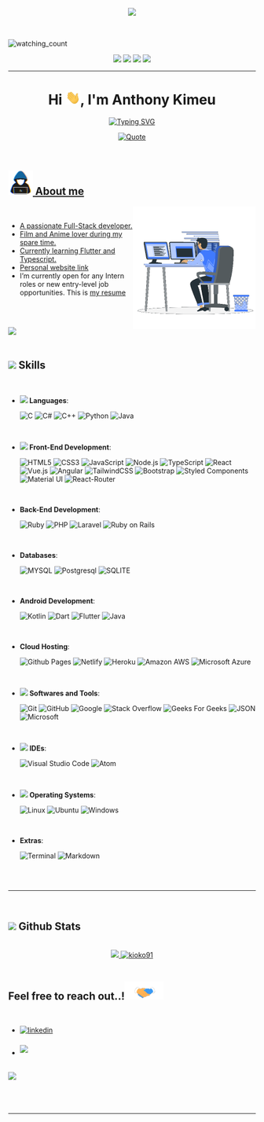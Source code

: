<p align="center">
  <img src="https://avatars.githubusercontent.com/u/43334832?v=4" height="200"/>
</p>
<br>

<p align="left"> 
<img src="https://komarev.com/ghpvc/?username=kioko91&color=blue" alt="watching_count" />
 </p>
 <p align="center">
<img src="https://img.shields.io/badge/Age-24-blue" />
  <img src="https://img.shields.io/badge/Focus-Web%20Development%20%26%20Android%20Development-blue" />
  <img src="https://img.shields.io/badge/Lives-Nairobi-success" />
  <img src="https://img.shields.io/badge/Languages-English%20%26%20Swahili-blue" />
</p>
<hr>
<h1 align="center">Hi <img src="https://raw.githubusercontent.com/ABSphreak/ABSphreak/master/gifs/Hi.gif" width="30px">, I'm Anthony Kimeu </h1>
<p align="center">
 <a href="https://git.io/typing-svg"><img src="https://readme-typing-svg.demolab.com?font=Fira+Code&pause=1000&color=0775F7&width=435&lines=Software+Engineer;Full-Stack+Developer;Android+Developer;AWS+Certified+Cloud+Practitioner;Active+Learner%2FResearcher" alt="Typing SVG" /></a>
</p>

<p align = "center">
	<a href="https://github.com/piyushsuthar/github-readme-quotes"> <img alt = "Quote" src="https://quotes-github-readme.vercel.app/api?type=horizontal&theme=tokyonight&animation=grow_out_in&quoteCategory=programming">
</p>
<br>







## <picture><img src = "https://github.com/0xAbdulKhalid/0xAbdulKhalid/raw/main/assets/mdImages/about_me.gif" width = 50px></picture> **About me**

<picture> <img align="right" src="https://github.com/0xAbdulKhalid/0xAbdulKhalid/raw/main/assets/mdImages/Right_Side.gif" width = 250px></picture>

<br>

- A passionate Full-Stack developer.
- Film and Anime lover during my spare time.
- Currently learning Flutter and Typescript.
- Personal website [link](https://kioko91-portfolio.vercel.app/)
- I’m currently open for any Intern roles or new entry-level job opportunities. This is [my resume](https://drive.google.com/uc?export=download&id=1C8-2XiZQ_ySII3XfCHpimY_GWqEp0Jdx)

<br><br>

<img src="https://user-images.githubusercontent.com/73097560/115834477-dbab4500-a447-11eb-908a-139a6edaec5c.gif"><br><br>

## <img src="https://media2.giphy.com/media/QssGEmpkyEOhBCb7e1/giphy.gif?cid=ecf05e47a0n3gi1bfqntqmob8g9aid1oyj2wr3ds3mg700bl&rid=giphy.gif" width ="25"><b> Skills</b>
<br>

<p align="center">

- **<picture> <img src = "https://github.com/7oSkaaa/7oSkaaa/blob/main/Images/Programming_Languages.gif?raw=true" width = 50px></picture> Languages**:
    
    ![C](https://img.shields.io/badge/C%20-%232370ED.svg?style=for-the-badge&logo=c&logoColor=white)
    ![C#](https://img.shields.io/badge/C%23-239120?style=for-the-badge&logo=c-sharp&logoColor=white)
    ![C++](https://img.shields.io/badge/C++%20-%2300599C.svg?style=for-the-badge&logo=c%2B%2B&logoColor=white)
    ![Python](https://img.shields.io/badge/Python%20-%2314354C.svg?style=for-the-badge&logo=python&logoColor=white)
    ![Java](https://img.shields.io/badge/Java-ED8B00?style=for-the-badge&logo=openjdk&logoColor=white)
    
<br>   
    
- **<picture> <img src = "https://github.com/7oSkaaa/7oSkaaa/blob/main/Images/Front_End.gif?raw=true" width = 50px></picture> Front-End Development**:

   ![HTML5](https://img.shields.io/badge/HTML5%20-%23E34F26.svg?style=for-the-badge&logo=html5&logoColor=white)
   ![CSS3](https://img.shields.io/badge/CSS%20-%231572B6.svg?style=for-the-badge&logo=css3&logoColor=white)
   ![JavaScript](https://img.shields.io/badge/JavaScript%20-%23F7DF1E.svg?style=for-the-badge&logo=javascript&logoColor=black)
   ![Node.js](https://img.shields.io/badge/Node.js-43853D?style=for-the-badge&logo=node.js&logoColor=white)
   ![TypeScript](https://img.shields.io/badge/TypeScript-007ACC?style=for-the-badge&logo=typescript&logoColor=white)
   ![React](https://img.shields.io/badge/React-20232A?style=for-the-badge&logo=react&logoColor=61DAFB)
   ![Vue.js](https://img.shields.io/badge/Vue.js-35495E?style=for-the-badge&logo=vue.js&logoColor=4FC08D)
   ![Angular](https://img.shields.io/badge/Angular-DD0031?style=for-the-badge&logo=angular&logoColor=white)
   ![TailwindCSS](https://img.shields.io/badge/Tailwind_CSS-38B2AC?style=for-the-badge&logo=tailwind-css&logoColor=white)
   ![Bootstrap](https://img.shields.io/badge/Bootstrap-563D7C?style=for-the-badge&logo=bootstrap&logoColor=white)
   ![Styled Components](https://img.shields.io/badge/styled--components-DB7093?style=for-the-badge&logo=styled-components&logoColor=white)
   ![Material UI](https://img.shields.io/badge/Material--UI-0081CB?style=for-the-badge&logo=material-ui&logoColor=white)
   ![React-Router](https://img.shields.io/badge/React_Router-CA4245?style=for-the-badge&logo=react-router&logoColor=white)
   
<br>  
    
- **Back-End Development**:

   ![Ruby](https://img.shields.io/badge/Ruby-CC342D?style=for-the-badge&logo=ruby&logoColor=white)
   ![PHP](https://img.shields.io/badge/PHP-777BB4?style=for-the-badge&logo=php&logoColor=white)
   ![Laravel](https://img.shields.io/badge/Laravel-FF2D20?style=for-the-badge&logo=laravel&logoColor=white)
   ![Ruby on Rails](https://img.shields.io/badge/Ruby_on_Rails-CC0000?style=for-the-badge&logo=ruby-on-rails&logoColor=white)

<br>

- **Databases**:

   ![MYSQL](https://img.shields.io/badge/MySQL-00000F?style=for-the-badge&logo=mysql&logoColor=white)
   ![Postgresql](https://img.shields.io/badge/PostgreSQL-316192?style=for-the-badge&logo=postgresql&logoColor=white)
   ![SQLITE](https://img.shields.io/badge/SQLite-07405E?style=for-the-badge&logo=sqlite&logoColor=white)

<br>   
    
- **Android Development**:

   ![Kotlin](https://img.shields.io/badge/Kotlin-0095D5?&style=for-the-badge&logo=kotlin&logoColor=white)
   ![Dart](https://img.shields.io/badge/Dart-0175C2?style=for-the-badge&logo=dart&logoColor=white)
   ![Flutter](https://img.shields.io/badge/Flutter-02569B?style=for-the-badge&logo=flutter&logoColor=white)
   ![Java](https://img.shields.io/badge/Java-ED8B00?style=for-the-badge&logo=openjdk&logoColor=whit)

<br>

- **Cloud Hosting**:

    ![Github Pages](https://img.shields.io/badge/GitHub%20Pages-%23327FC7.svg?style=for-the-badge&logo=github&logoColor=white)
    ![Netlify](https://img.shields.io/badge/Netlify-00C7B7?style=for-the-badge&logo=netlify&logoColor=white)
    ![Heroku](https://img.shields.io/badge/Heroku-430098?style=for-the-badge&logo=heroku&logoColor=white)
    ![Amazon AWS](https://img.shields.io/badge/Amazon_AWS-232F3E?style=for-the-badge&logo=amazon-aws&logoColor=white)
    ![Microsoft Azure](https://img.shields.io/badge/Microsoft_Azure-0089D6?style=for-the-badge&logo=microsoft-azure&logoColor=white)
<br>

- **<picture> <img src = "https://github.com/7oSkaaa/7oSkaaa/blob/main/Images/Software_Tools.gif?raw=true" width = 50px>  </picture> Softwares and Tools**:

    ![Git](https://img.shields.io/badge/git-%23F05033.svg?style=for-the-badge&logo=git&logoColor=white)
    ![GitHub](https://img.shields.io/badge/github-%23121011.svg?style=for-the-badge&logo=github&logoColor=white)
    ![Google](https://img.shields.io/badge/google-%234285F4.svg?style=for-the-badge&logo=google&logoColor=white)
    ![Stack Overflow](https://img.shields.io/badge/Stack_Overflow-FE7A16?style=for-the-badge&logo=stack-overflow&logoColor=white)
    ![Geeks For Geeks](https://img.shields.io/badge/geeksforgeeks-%230F9D58.svg?style=for-the-badge&logo=geeksforgeeks&logoColor=white)
    ![JSON](https://img.shields.io/badge/json-%23000000.svg?style=for-the-badge&logo=json&logoColor=white)
    ![Microsoft](https://img.shields.io/badge/Microsoft-666666?style=for-the-badge&logo=microsoft&logoColor=white) 

<br>

- **<picture> <img src = "https://github.com/7oSkaaa/7oSkaaa/blob/main/Images/IDEs.gif?raw=true" width = 50px>  </picture> IDEs**:

    ![Visual Studio Code](https://img.shields.io/badge/Visual%20Studio%20Code-0078d7.svg?style=for-the-badge&logo=visual-studio-code&logoColor=white)
    ![Atom](https://img.shields.io/badge/atom-%2366595C.svg?&style=for-the-badge&logo=atom&logoColor=white")

<br>

- **<picture> <img src = "https://github.com/7oSkaaa/7oSkaaa/blob/main/Images/OS.gif?raw=true" width = 50px>  </picture> Operating Systems**:

    ![Linux](https://img.shields.io/badge/Linux-FCC624?style=for-the-badge&logo=linux&logoColor=black)
    ![Ubuntu](https://img.shields.io/badge/Ubuntu-E95420?style=for-the-badge&logo=ubuntu&logoColor=white)
    ![Windows](https://img.shields.io/badge/Windows-0078D6?style=for-the-badge&logo=windows&logoColor=white)

<br>

- **Extras**:

    ![Terminal](https://img.shields.io/badge/Terminal-%23054020?style=for-the-badge&logo=gnu-bash&logoColor=white)
    ![Markdown](https://img.shields.io/badge/markdown-%23000000.svg?style=for-the-badge&logo=markdown&logoColor=white)   


</p>

<br>
<br>

-----

<br>


## <img src="https://media.giphy.com/media/iY8CRBdQXODJSCERIr/giphy.gif" width="35"><b> Github Stats </b>
<br>

<div align="center">

<a href="https://github.com/kioko91/">
  <img src="https://github-readme-stats.vercel.app/api?username=kioko91&include_all_commits=true&count_private=true&show_icons=true&line_height=20&title_color=7A7ADB&icon_color=2234AE&text_color=D3D3D3&bg_color=0,000000,130F40" width="450"/>
  <img src="https://github-readme-stats.vercel.app/api/top-langs?username=kioko91&show_icons=true&locale=en&layout=compact&line_height=20&title_color=7A7ADB&icon_color=2234AE&text_color=D3D3D3&bg_color=0,000000,130F40" width="375"  alt="kioko91"/>

</a>
</div>

<br>


## <b> Feel free to reach out..!</b><img src="https://github.com/0xAbdulKhalid/0xAbdulKhalid/raw/main/assets/mdImages/handshake.gif" width ="80">
<br>
<div align='left'>

<ul>

<li>
<a href="https://ke.linkedin.com/in/calvin-kioko-ba05a8198" target="_blank">
<img src="https://img.shields.io/badge/linkedin:  Calvin Kioko-%2300acee.svg?color=405DE6&style=for-the-badge&logo=linkedin&logoColor=white" alt=linkedin style="margin-bottom: 5px;"/>
</a>
</li>

<br>

<li>
<a href="mailto:calvinkioko91@gmail.com" target="_blank">
<img src="https://img.shields.io/badge/gmail:  Calvin Kioko-%23EA4335.svg?style=for-the-badge&logo=gmail&logoColor=white" t=mail style="margin-bottom: 5px;" />
</a>
</li>
	
</ul>
</div>

<br>
<img src="https://user-images.githubusercontent.com/73097560/115834477-dbab4500-a447-11eb-908a-139a6edaec5c.gif">
<br>
<br>
<br>

<br>


-----
